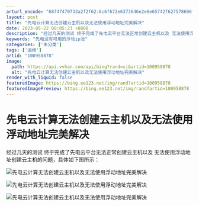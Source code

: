 ```yaml
---
arturl_encode: "68747470733a2f2f62:6c6f672e6373646e2e6e65742f627578696f6e67353036372f:61727469636c652f64657461696c732f313030393538383738"
layout: post
title: "先电云计算无法创建云主机以及无法使用浮动地址完美解决"
date: 2023-05-22 08:05:23 +0800
description: "经过几天的测试 终于完成了先电云平台无法正常创建云主机以及 无法使用浮动地址创建云主机的问题，具体如"
keywords: "先电没有可用的浮动ip池"
categories: ['未分类']
tags: ['运维']
artid: "100958878"
image:
  path: https://api.vvhan.com/api/bing?rand=sj&artid=100958878
  alt: "先电云计算无法创建云主机以及无法使用浮动地址完美解决"
render_with_liquid: false
featuredImage: https://bing.ee123.net/img/rand?artid=100958878
featuredImagePreview: https://bing.ee123.net/img/rand?artid=100958878
---
```


# 先电云计算无法创建云主机以及无法使用浮动地址完美解决

经过几天的测试 终于完成了先电云平台无法正常创建云主机以及 无法使用浮动地址创建云主机的问题，具体如下图所示：
  
![先电云计算无法创建云主机以及无法使用浮动地址完美解决](https://i-blog.csdnimg.cn/blog_migrate/8132db6bef78345c41ff0a92672f2c5b.jpeg)
  
![先电云计算无法创建云主机以及无法使用浮动地址完美解决](https://i-blog.csdnimg.cn/blog_migrate/c078f1cf9dcbcb9928421a333a95f565.jpeg)
  
![先电云计算无法创建云主机以及无法使用浮动地址完美解决](https://i-blog.csdnimg.cn/blog_migrate/f2204ecd15d3bba97262af89382f2540.jpeg)
